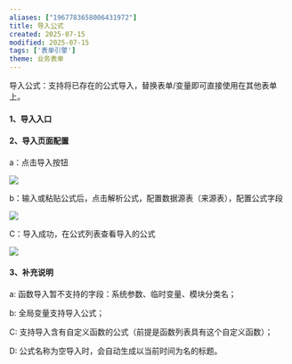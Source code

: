 ```yaml
---
aliases: ["1967783658006431972"]
title: 导入公式
created: 2025-07-15
modified: 2025-07-15
tags: ['表单引擎']
theme: 业务表单
---
```


导入公式：支持将已存在的公式导入，替换表单/变量即可直接使用在其他表单上。

#### 1、导入入口

####

#### 2、导入页面配置

a：点击导入按钮

![](12466cc0f9b616b04ed574ec1f6074f3.jpg)

b：输入或粘贴公式后，点击解析公式，配置数据源表（来源表），配置公式字段

![](3034d4b5fbf516f11fbfb30f390b9b05.jpg)

C：导入成功，在公式列表查看导入的公式

![](f2e0ddb7dbf1a448cb24057d803f36f0.jpg)

#### 3、补充说明

a: 函数导入暂不支持的字段：系统参数、临时变量、模块分类名；

b: 全局变量支持导入公式；

C: 支持导入含有自定义函数的公式（前提是函数列表具有这个自定义函数）；

D: 公式名称为空导入时，会自动生成以当前时间为名的标题。